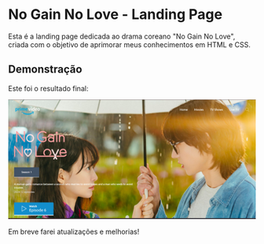 # No Gain No Love - Landing Page

Esta é a landing page dedicada ao drama coreano "No Gain No Love", criada com o objetivo de aprimorar meus conhecimentos em HTML e CSS.

## Demonstração

Este foi o resultado final:

![Imagem](page-drama.png)

Em breve farei atualizações e melhorias!
